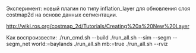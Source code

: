Эксперимент: новый плагин по типу inflation_layer для обновления слоя costmap2d на основе данных сегментации.

http://wiki.ros.org/costmap_2d/Tutorials/Creating%20a%20New%20Layer

Как воспроизвести:
./run_cmd.sh --build
./run_all.sh --sim --segm --segm_net world:=baylands
./run_all.sh mb:=true
./run_all.sh --rviz
